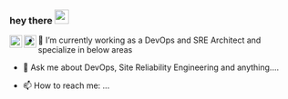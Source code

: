 ### hey there <img src="https://media.giphy.com/media/hvRJCLFzcasrR4ia7z/giphy.gif" width="25px">
<a href="https://www.linkedin.com/in/darshandeshmukh/">
  <img align="left" alt="Darshan's LinkedIN" width="22px" src="https://raw.githubusercontent.com/peterthehan/peterthehan/master/assets/linkedin.svg" />
</a>
<a href="https://twitter.com/ddeshmukh11">
  <img align="left" alt="Darshan Deshmukh | Twitter" width="22px" src="https://raw.githubusercontent.com/peterthehan/peterthehan/master/assets/twitter.svg" />
</a>

- 🔭 I’m currently working as a DevOps and SRE Architect and specialize in below areas 


- 💬 Ask me about DevOps, Site Reliability Engineering and anything....
- 📫 How to reach me: ...



